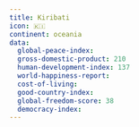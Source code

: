 ```yaml
---
title: Kiribati
icon: 🇰🇮
continent: oceania
data:
  global-peace-index:
  gross-domestic-product: 210
  human-development-index: 137
  world-happiness-report:
  cost-of-living:
  good-country-index:
  global-freedom-score: 38
  democracy-index:
---
```


